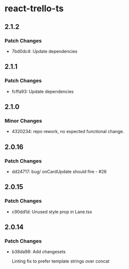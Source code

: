# react-trello-ts

## 2.1.2

### Patch Changes

- 7bd0dc4: Update dependencies

## 2.1.1

### Patch Changes

- fcffa93: Update dependencies

## 2.1.0

### Minor Changes

- 4320234: repo rework, no expected functional change.

## 2.0.16

### Patch Changes

- dd24717: bug/ onCardUpdate should fire - #26

## 2.0.15

### Patch Changes

- c90dd1d: Unused style prop in Lane.tsx

## 2.0.14

### Patch Changes

- b38da98: Add changesets

  Linting fix to prefer template strings over concat
